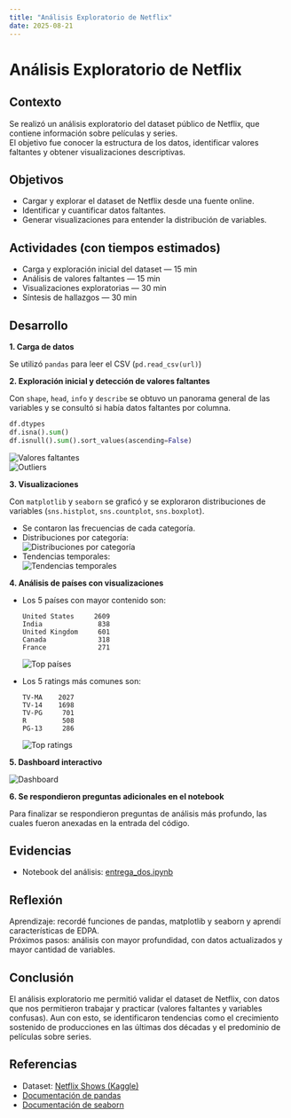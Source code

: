 ```yaml
---
title: "Análisis Exploratorio de Netflix"
date: 2025-08-21
---
```


# Análisis Exploratorio de Netflix

## Contexto
Se realizó un análisis exploratorio del dataset público de Netflix, que contiene información sobre películas y series.  
El objetivo fue conocer la estructura de los datos, identificar valores faltantes y obtener visualizaciones descriptivas.

## Objetivos
- Cargar y explorar el dataset de Netflix desde una fuente online.
- Identificar y cuantificar datos faltantes.
- Generar visualizaciones para entender la distribución de variables.

## Actividades (con tiempos estimados)
- Carga y exploración inicial del dataset — 15 min  
- Análisis de valores faltantes — 15 min  
- Visualizaciones exploratorias — 30 min  
- Síntesis de hallazgos — 30 min  

## Desarrollo

**1\. Carga de datos**  

   Se utilizó `pandas` para leer el CSV (`pd.read_csv(url)`)

**2\. Exploración inicial y detección de valores faltantes**  
   
   Con `shape`, `head`, `info` y `describe` se obtuvo un panorama general de las variables y se consultó si había datos faltantes por columna.  

   ```python
   df.dtypes
   df.isna().sum()
   df.isnull().sum().sort_values(ascending=False)
   ```

   ![Valores faltantes](../results/entrega2/valores.png)  
   ![Outliers](../results/entrega2/outliers.png)  

**3\. Visualizaciones** 
   
   Con `matplotlib` y `seaborn` se graficó y se exploraron distribuciones de variables (`sns.histplot`, `sns.countplot`, `sns.boxplot`).  

   - Se contaron las frecuencias de cada categoría.  
   - Distribuciones por categoría:  
     ![Distribuciones por categoría](../results/entrega2/g.png)  
   - Tendencias temporales:  
     ![Tendencias temporales](../results/entrega2/tem.png)  

**4\. Análisis de países con visualizaciones**  

   - Los 5 países con mayor contenido son:  

     ```
     United States     2609
     India              838
     United Kingdom     601
     Canada             318
     France             271
     ```

     ![Top países](../results/entrega2/gg.png)  

   - Los 5 ratings más comunes son:  

     ```
     TV-MA    2027
     TV-14    1698
     TV-PG     701
     R         508
     PG-13     286
     ```

     ![Top ratings](../results/entrega2/rat.png)  

**5\. Dashboard interactivo**  
   
   ![Dashboard](../results/entrega2/dash.png)  

**6\. Se respondieron preguntas adicionales en el notebook**  
   
   Para finalizar se respondieron preguntas de análisis más profundo, las cuales fueron anexadas en la entrada del código.  

## Evidencias
- Notebook del análisis: [entrega_dos.ipynb](dos.ipynb)  

## Reflexión
Aprendizaje: recordé funciones de pandas, matplotlib y seaborn y aprendí características de EDPA.  
Próximos pasos: análisis con mayor profundidad, con datos actualizados y mayor cantidad de variables.  

## Conclusión
El análisis exploratorio me permitió validar el dataset de Netflix, con datos que nos permitieron trabajar y practicar (valores faltantes y variables confusas). Aun con esto, se identificaron tendencias como el crecimiento sostenido de producciones en las últimas dos décadas y el predominio de películas sobre series.  

## Referencias 
- Dataset: [Netflix Shows (Kaggle)](https://www.kaggle.com/shivamb/netflix-shows)  
- [Documentación de pandas](https://pandas.pydata.org/docs/)  
- [Documentación de seaborn](https://seaborn.pydata.org/)  

